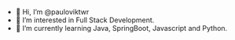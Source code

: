 - 👋 Hi, I’m @pauloviktwr
- 👀 I’m interested in Full Stack Development.
- 🌱 I’m currently learning Java, SpringBoot, Javascript and Python.

<!---
pauloviktwr/pauloviktwr is a ✨ special ✨ repository because its `README.md` (this file) appears on your GitHub profile.
You can click the Preview link to take a look at your changes.
--->
